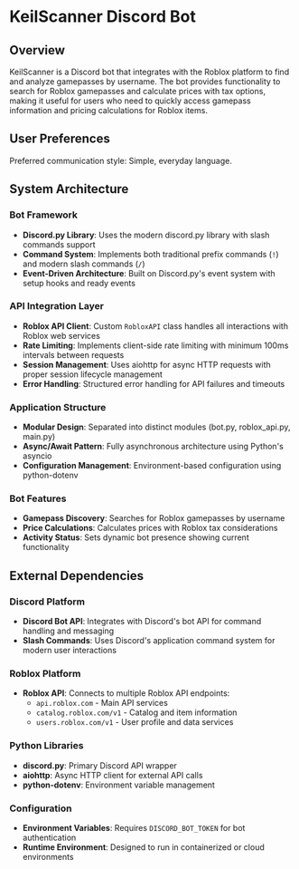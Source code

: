 # KeilScanner Discord Bot

## Overview

KeilScanner is a Discord bot that integrates with the Roblox platform to find and analyze gamepasses by username. The bot provides functionality to search for Roblox gamepasses and calculate prices with tax options, making it useful for users who need to quickly access gamepass information and pricing calculations for Roblox items.

## User Preferences

Preferred communication style: Simple, everyday language.

## System Architecture

### Bot Framework
- **Discord.py Library**: Uses the modern discord.py library with slash commands support
- **Command System**: Implements both traditional prefix commands (`!`) and modern slash commands (`/`)
- **Event-Driven Architecture**: Built on Discord.py's event system with setup hooks and ready events

### API Integration Layer
- **Roblox API Client**: Custom `RobloxAPI` class handles all interactions with Roblox web services
- **Rate Limiting**: Implements client-side rate limiting with minimum 100ms intervals between requests
- **Session Management**: Uses aiohttp for async HTTP requests with proper session lifecycle management
- **Error Handling**: Structured error handling for API failures and timeouts

### Application Structure
- **Modular Design**: Separated into distinct modules (bot.py, roblox_api.py, main.py)
- **Async/Await Pattern**: Fully asynchronous architecture using Python's asyncio
- **Configuration Management**: Environment-based configuration using python-dotenv

### Bot Features
- **Gamepass Discovery**: Searches for Roblox gamepasses by username
- **Price Calculations**: Calculates prices with Roblox tax considerations
- **Activity Status**: Sets dynamic bot presence showing current functionality

## External Dependencies

### Discord Platform
- **Discord Bot API**: Integrates with Discord's bot API for command handling and messaging
- **Slash Commands**: Uses Discord's application command system for modern user interactions

### Roblox Platform
- **Roblox API**: Connects to multiple Roblox API endpoints:
  - `api.roblox.com` - Main API services
  - `catalog.roblox.com/v1` - Catalog and item information
  - `users.roblox.com/v1` - User profile and data services

### Python Libraries
- **discord.py**: Primary Discord API wrapper
- **aiohttp**: Async HTTP client for external API calls
- **python-dotenv**: Environment variable management

### Configuration
- **Environment Variables**: Requires `DISCORD_BOT_TOKEN` for bot authentication
- **Runtime Environment**: Designed to run in containerized or cloud environments
